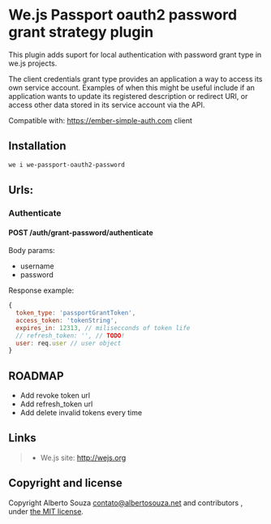 # We.js Passport oauth2 password grant strategy plugin

This plugin adds suport for local authentication with password grant type in we.js projects.

The client credentials grant type provides an application a way to access its own service account. Examples of when this might be useful include if an application wants to update its registered description or redirect URI, or access other data stored in its service account via the API.

Compatible with: https://ember-simple-auth.com client

## Installation

```sh
we i we-passport-oauth2-password
```

## Urls:

### Authenticate
#### POST /auth/grant-password/authenticate

Body params:
- username
- password

Response example:

```js
{
  token_type: 'passportGrantToken',
  access_token: 'tokenString',
  expires_in: 12313, // milisecconds of token life
  // refresh_token: '', // TODO!
  user: req.user // user object
}
```

## ROADMAP

- Add revoke token url
- Add refresh_token url
- Add delete  invalid tokens every time

## Links

> * We.js site: http://wejs.org

## Copyright and license

Copyright Alberto Souza <contato@albertosouza.net> and contributors , under [the MIT license](https://github.com/wejs/we-core/blob/master/LICENSE.md).